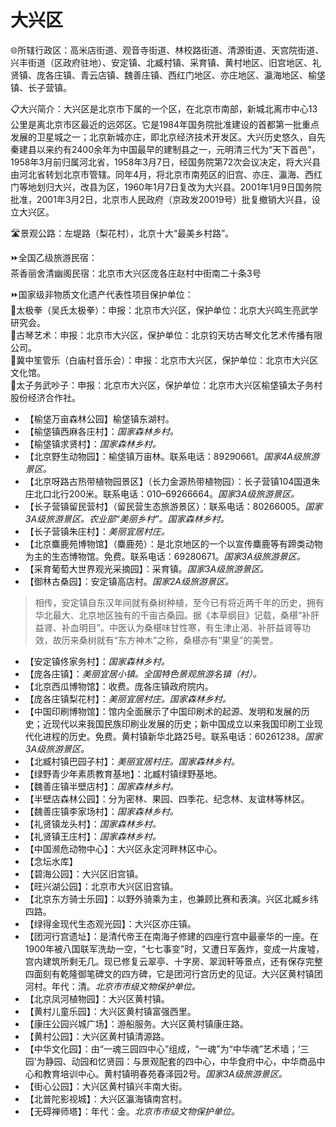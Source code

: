 # 大兴区  
🌐所辖行政区：高米店街道、观音寺街道、林校路街道、清源街道、天宫院街道、兴丰街道（区政府驻地）、安定镇、北臧村镇、采育镇、黄村地区、旧宫地区、礼贤镇、庞各庄镇、青云店镇、魏善庄镇、西红门地区、亦庄地区、瀛海地区、榆垡镇、长子营镇。  

📋大兴简介：大兴区是北京市下属的一个区，在北京市南部，新城北离市中心13公里是离北京市区最近的远郊区。它是1984年国务院批准建设的首都第一批重点发展的卫星城之一；北京新城亦庄，即北京经济技术开发区。大兴历史悠久，自先秦建县以来约有2400余年为中国最早的建制县之一，元明清三代为“天下首邑”，1958年3月前归属河北省，1958年3月7日，经国务院第72次会议决定，将大兴县由河北省转划北京市管辖。同年4月，将北京市南苑区的旧宫、亦庄、瀛海、西红门等地划归大兴，改县为区，1960年1月7日复改为大兴县。2001年1月9日国务院批准，2001年3月2日，北京市人民政府（京政发20019号）批复撤销大兴县，设立大兴区。  

🛣️景观公路：左堤路（梨花村），北京十大“最美乡村路”。  

⏩全国乙级旅游民宿：  
茶香丽舍清幽阁民宿：北京市大兴区庞各庄赵村中街南二十条3号  

⏩国家级非物质文化遗产代表性项目保护单位：  
🔸太极拳（吴氏太极拳）：申报：北京市大兴区，保护单位：北京大兴鸣生亮武学研究会。  
🔸古琴艺术：申报：北京市大兴区，保护单位：北京钧天坊古琴文化艺术传播有限公司。  
🔸冀中笙管乐（白庙村音乐会）：申报：北京市大兴区，保护单位：北京市大兴区文化馆。  
🔸太子务武吵子：申报：北京市大兴区，保护单位：北京市大兴区榆垡镇太子务村股份经济合作社。  

* 【榆垡万亩森林公园】榆垡镇东湖村。  
* 【榆垡镇西麻各庄村】：*国家森林乡村。*  
* 【榆垡镇求贤村】：*国家森林乡村。*  
* 【北京野生动物园】：榆垡镇万亩林。联系电话：89290661。*国家4A级旅游景区。*  
* 【北京呀路古热带植物园景区】（长力金源热带植物园）：长子营镇104国道朱庄北口北行200米。联系电话：010–69266664。*国家3A级旅游景区。*  
* 【长子营镇留民营村】（留民营生态旅游景区）：联系电话：80266005。*国家3A级旅游景区。农业部“美丽乡村”。国家森林乡村。*  
* 【长子营镇朱庄村】：*美丽宜居村庄。*  
* 【北京麋鹿苑博物馆】（麋鹿苑）：是北京地区的一个以宣传麋鹿等有蹄类动物为主的生态博物馆。免费。联系电话：69280671。*国家3A级旅游景区。*  
* 【采育葡萄大世界观光采摘园】：采育镇。*国家3A级旅游景区。*  
* 【御林古桑园】：安定镇高店村。*国家2A级旅游景区。*  
> 相传，安定镇自东汉年间就有桑树种植，至今已有将近两千年的历史，拥有华北最大、北京地区独有的千亩古桑园。据《本草纲目》记载，桑椹“补肝益肾、补血明目”。中医认为桑椹味甘性寒，有生津止渴、补肝益肾等功效，故历来桑树就有“东方神木”之称，桑椹亦有“果皇”的美誉。  
* 【安定镇佟家务村】：*国家森林乡村。*  
* 【庞各庄镇】：*美丽宜居小镇。全国特色景观旅游名镇（村）。*  
* 【北京西瓜博物馆】：收费。庞各庄镇政府院内。  
* 【庞各庄镇梨花村】：*美丽宜居村庄。国家森林乡村。*  
* 【中国印刷博物馆】：馆内全面展示了中国印刷术的起源、发明和发展的历史；近现代以来我国民族印刷业发展的历史；新中国成立以来我国印刷工业现代化进程的历史。免费。黄村镇新华北路25号。联系电话：60261238。*国家3A级旅游景区。*  
* 【北臧村镇巴园子村】：*美丽宜居村庄。国家森林乡村。*  
* 【绿野青少年素质教育基地】：北臧村镇绿野基地。  
* 【魏善庄镇半壁店村】：*国家森林乡村。*  
* 【半壁店森林公园】：分为密林、果园、四季花、纪念林、友谊林等林区。  
* 【魏善庄镇李家场村】：*国家森林乡村。*  
* 【礼贤镇龙头村】：*国家森林乡村。*  
* 【礼贤镇王庄村】：*国家森林乡村。*  
* 【中国濒危动物中心】：大兴区永定河畔林区中心。  
* 【念坛水库】  
* 【碧海公园】：大兴区旧宫镇。  
* 【旺兴湖公园】：北京市大兴区旧宫镇。  
* 【北京东方骑士乐园】：以野外骑乘为主，也兼顾比赛和表演。兴区北臧乡纬四路。  
* 【绿得金现代生态观光园】：大兴区亦庄镇。  
* 【团河行宫遗址】：是清代帝王在南海子修建的四座行宫中最豪华的一座。在1900年被八国联军洗劫一空，“七七事变”时，又遭日军轰炸，变成一片废墟，宫内建筑所剩无几。现已修复云翠亭、十字房、翠润轩等景点，还有保存完整四面刻有乾隆御笔碑文的四方碑，它是团河行宫历史的见证。大兴区黄村镇团河村。年代：清。*北京市市级文物保护单位。*  
* 【北京凤河植物园】：大兴区黄村镇。  
* 【黄村儿童乐园】：大兴区黄村镇富强西里。  
* 【康庄公园兴城广场】：游船服务。大兴区黄村镇康庄路。  
* 【黄村公园】：大兴区黄村镇清源路。  
* 【中华文化园】：由“一魂三园四中心”组成，“一魂”为“中华魂”艺术墙；‘三园’为静园、动园和忆贤园：与景观配套的四中心，中华食府中心，中华商品中心和教育培训中心。黄村镇明春苑春泽园2号。*国家3A级旅游景区。*  
* 【街心公园】：大兴区黄村镇兴丰南大街。  
* 【北普陀影视城】：大兴区瀛海镇南宫村。  
* 【无碍禅师塔】：年代：金。*北京市市级文物保护单位。*  
